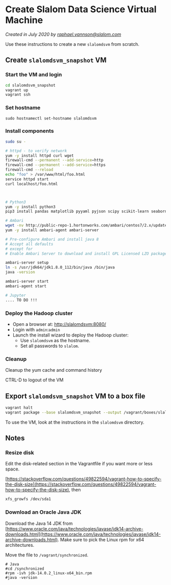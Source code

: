 # Create Slalom Data Science Virtual Machine

_Created in July 2020 by [raphael.vannson@slalom.com](mailto:raphael.vannson@slalom.com?subject=[Data%20Science%20VM])_

Use these instructions to create a new `slalomdsvm` from scratch.



## Create `slalomdsvm_snapshot` VM

### Start the VM and login

```bash
cd slalomdsvm_snapshot
vagrant up
vagrant ssh
```
### Set hostname

```
sudo hostnamectl set-hostname slalomdsvm
```


### Install components

```bash
sudo su -

# httpd - to verify network
yum -y install httpd curl wget
firewall-cmd --permanent --add-service=http
firewall-cmd --permanent --add-service=https
firewall-cmd --reload
echo "foo" > /var/www/html/foo.html
service httpd start
curl localhost/foo.html



# Python3
yum -y install python3
pip3 install pandas matplotlib pyyaml pyjson scipy scikit-learn seaborn

# Ambari
wget -nv http://public-repo-1.hortonworks.com/ambari/centos7/2.x/updates/2.7.4.0/ambari.repo -O /etc/yum.repos.d/ambari.repo
yum -y install ambari-agent ambari-server

# Pre-configure Ambari and install java 8
# Accept all defaults 
# except for
# Enable Ambari Server to download and install GPL Licensed LZO packages [y/n] (n)? y

ambari-server setup 
ln -s /usr/jdk64/jdk1.8.0_112/bin/java /bin/java
java -version

ambari-server start
ambari-agent start

# Jupyter
.... TO DO !!! 
```



### Deploy the Hadoop cluster

 * Open a browser at: [http://slalomdsvm:8080/](http://slalomdsvm:8080/)
 * Login with `admin`:`admin`
 * Launch the install wizard to deploy the Hadoop cluster:
	 * Use `slalomdsvm` as the hostname.
	 * Set all passwords to `slalom`.






### Cleanup

Cleanup the yum cache and command history




CTRL-D to logout of the VM




## Export `slalomdsvm_snapshot` VM to a box file


```bash
vagrant halt
vagrant package --base slalomdsvm_snapshot --output /vagrant/boxes/slalomdsbox.box
```

To use the VM, look at the instructions in the `slalomdsvm` directory.













## Notes
### Resize disk

Edit the disk-related section in the Vagrantfile if you want more or less space.

[https://stackoverflow.com/questions/49822594/vagrant-how-to-specify-the-disk-size](https://stackoverflow.com/questions/49822594/vagrant-how-to-specify-the-disk-size), then

```bash
xfs_growfs /dev/sda1
```

### Download an Oracle Java JDK 

Download the Java 14 JDK from [https://www.oracle.com/java/technologies/javase/jdk14-archive-downloads.html](https://www.oracle.com/java/technologies/javase/jdk14-archive-downloads.html). Make sure to pick the Linux rpm for x64 architectures. 

Move the file to  `/vagrant/synchronized`.

```
# Java
#cd /synchronized
#rpm -ivh jdk-14.0.2_linux-x64_bin.rpm
#java -version
```
